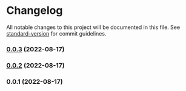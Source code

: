 # Changelog

All notable changes to this project will be documented in this file. See [standard-version](https://github.com/conventional-changelog/standard-version) for commit guidelines.

### [0.0.3](https://github.com/inbo/inbo-component-library/compare/v0.0.2...v0.0.3) (2022-08-17)

### [0.0.2](https://github.com/inbo/inbo-component-library/compare/v0.0.1...v0.0.2) (2022-08-17)

### 0.0.1 (2022-08-17)
